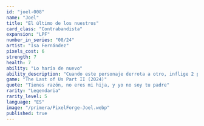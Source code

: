 ```yaml
---
id: "joel-008"
name: "Joel"
title: "El último de los nuestros"
card_class: "Contrabandista"
expansion: "LPF"
number_in_series: "08/24"
artist: "Isa Fernández"
pixels_cost: 6
strength: 7
health: 7
ability: "Lo haría de nuevo"
ability_description: "Cuando este personaje derrota a otro, inflige 2 puntos de daño a su Pixel Master."
game: "The Last of Us Part II (2024)"
quote: "Tienes razón, no eres mi hija, y yo no soy tu padre"
rarity: "Legendaria"
rarity_level: 5
language: "ES"
image: "/primera/PixelForge-Joel.webp"
published: true
---
```


